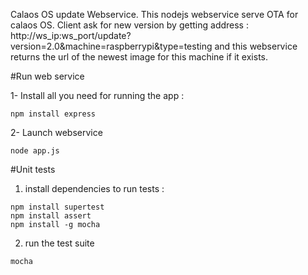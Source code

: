 Calaos OS update Webservice.
This nodejs webservice serve OTA for calaos OS.
Client ask for new version by getting address : http://ws_ip:ws_port/update?version=2.0&machine=raspberrypi&type=testing and this webservice returns the url of the newest image for this machine if it exists.


#Run web service

1- Install all you need for running the app :

```
npm install express
```

2- Launch webservice
```
node app.js
```

#Unit tests

1. install dependencies to run tests :
```
npm install supertest
npm install assert
npm install -g mocha
```

2. run the test suite
```
mocha
```